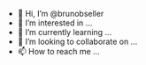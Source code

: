 - 👋 Hi, I’m @brunobseller
- 👀 I’m interested in ...
- 🌱 I’m currently learning ...
- 💞️ I’m looking to collaborate on ...
- 📫 How to reach me ...

<!---
brunobseller/brunobseller is a ✨ special ✨ repository because its `README.md` (this file) appears on your GitHub profile.
You can click the Preview link to take a look at your changes.
--->
